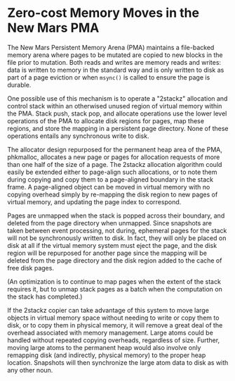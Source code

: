 # Zero-cost Memory Moves in the New Mars PMA

The New Mars Persistent Memory Arena (PMA) maintains a file-backed memory arena where pages to be mutated are copied to new blocks in the file prior to mutation. Both reads and writes are memory reads and writes: data is written to memory in the standard way and is only written to disk as part of a page eviction or when `msync()` is called to ensure the page is durable.

One possible use of this mechanism is to operate a "2stackz" allocation and control stack within an otherwised unused region of virtual memory within the PMA. Stack push, stack pop, and allocate operations use the lower level operations of the PMA to allocate disk regions for pages, map these regions, and store the mapping in a persistent page directory. None of these operations entails any synchronous write to disk. 

The allocator design repurposed for the permanent heap area of the PMA, phkmalloc, allocates a new page or pages for allocation requests of more than one half of the size of a page. The 2stackz allocation algorithm could easily be extended either to page-align such allocations, or to note them during copying and copy them to a page-aligned boundary in the stack frame. A page-aligned object can be moved in virtual memory with no copying overhead simply by re-mapping the disk region to new pages of virtual memory, and updating the page index to correspond.

Pages are unmapped when the stack is popped across their boundary, and deleted from the page directory when unmapped. Since snapshots are taken between event processing, not during, ephemeral pages for the stack will not be synchronously written to disk. In fact, they will only be placed on disk at all if the virtual memory system must eject the page, and the disk region will be repurposed for another page since the mapping will be deleted from the page directory and the disk region added to the cache of free disk pages.

(An optimization is to continue to map pages when the extent of the stack requires it, but to unmap stack pages as a batch when the computation on the stack has completed.)

If the 2stackz copier can take advantage of this system to move large objects in virtual memory space without needing to write or copy them to disk, or to copy them in physical memory, it will remove a great deal of the overhead associated with memory management. Large atoms could be handled without repeated copying overheads, regardless of size. Further, moving large atoms to the permanent heap would also involve only remapping disk (and indirectly, physical memory) to the proper heap location. Snapshots will then synchronize the large atom data to disk as with any other noun.
<!-- Auto-update: 2025-10-11T13:31:53.747409 -->

